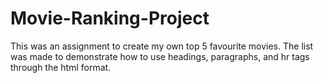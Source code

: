 # Movie-Ranking-Project
This was an assignment to create my own top 5 favourite movies. The list was made to demonstrate how to use headings, paragraphs, and hr tags through the html format.
